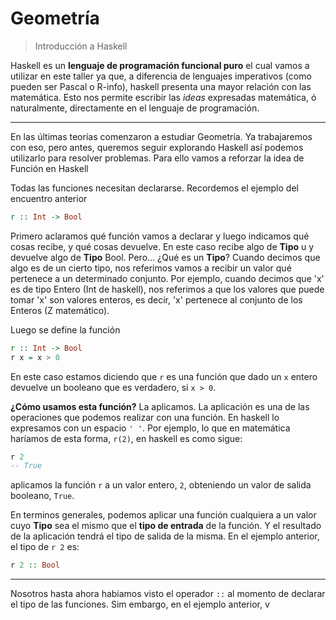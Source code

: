 # Geometría

> Introducción a Haskell

Haskell es un **lenguaje de programación funcional puro** el cual vamos a utilizar en este taller ya que, a diferencia de lenguajes imperativos (como pueden ser Pascal o R-info), haskell presenta una mayor relación con las matemática. Esto nos permite escribir las *ideas* expresadas matemática, ó naturalmente, directamente en el lenguaje de programación.

* * *

En las últimas teorías comenzaron a estudiar Geometría. Ya trabajaremos con eso, pero antes, queremos seguir explorando Haskell así podemos utilizarlo para resolver problemas. Para ello vamos a reforzar la idea de Función en Haskell

Todas las funciones necesitan declararse. Recordemos el ejemplo del encuentro anterior

```haskell
r :: Int -> Bool
```
Primero aclaramos qué función vamos a declarar y luego indicamos qué cosas recibe, y qué cosas devuelve. En este caso recibe algo de **Tipo** u y devuelve algo de **Tipo** Bool. Pero... ¿Qué es un **Tipo**? Cuando decimos que algo es de un cierto tipo, nos referimos vamos a recibir un valor qué pertenece a un determinado conjunto. Por ejemplo, cuando decimos que 'x' es de tipo Entero (Int de haskell), nos referimos a que los valores que puede tomar 'x' son valores enteros, es decir, 'x' pertenece al conjunto de los Enteros (Z matemático). 

Luego se define la función

```haskell
r :: Int -> Bool
r x = x > 0
```

En este caso estamos diciendo que `r` es una función que dado un `x` entero devuelve un booleano que es verdadero, si `x > 0`. 

**¿Cómo usamos esta función?** La aplicamos. La aplicación es una de las operaciones que podemos realizar con una función. En haskell lo expresamos con un espacio `' '`. Por ejemplo, lo que en matemática haríamos de esta forma, `r(2)`, en haskell es como sigue:

```haskell
r 2
-- True
```

aplicamos la función `r` a un valor entero, `2`, obteniendo un valor de salida booleano, `True`.

En terminos generales, podemos aplicar una función cualquiera a un valor cuyo **Tipo** sea el mismo que el **tipo de entrada** de la función. Y el resultado de la aplicación tendrá el tipo de salida de la misma. En el ejemplo anterior, el tipo de `r 2` es:

```haskell
r 2 :: Bool
```

* * *

Nosotros hasta ahora habiamos visto el operador `::` al momento de declarar el tipo de las funciones. Sim embargo, en el ejemplo anterior, v 
